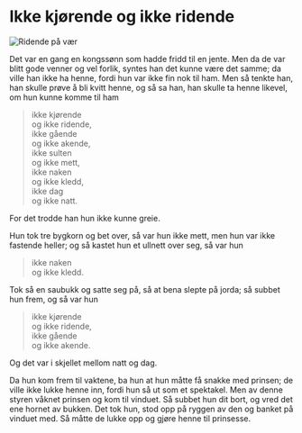 # Ikke kjørende og ikke ridende

![Ridende på vær](./ikir1.png)

Det var en gang en kongssønn som hadde fridd til en jente. Men da de var blitt gode venner og vel forlik, syntes han det kunne være det samme; da ville han ikke ha henne, fordi hun var ikke fin nok til ham. Men så tenkte han, han skulle prøve å bli kvitt henne, og så sa han, han skulle ta henne likevel, om hun kunne komme til ham

> ikke kjørende  
> og ikke ridende,  
> ikke gående  
> og ikke akende,  
> ikke sulten  
> og ikke mett,  
> ikke naken  
> og ikke kledd,  
> ikke dag  
> og ikke natt.

For det trodde han hun ikke kunne greie.

Hun tok tre bygkorn og bet over, så var hun ikke mett, men hun var ikke fastende heller; og så kastet hun et ullnett over seg, så var hun

> ikke naken  
> og ikke kledd.

Tok så en saubukk og satte seg på, så at bena slepte på jorda; så subbet hun frem, og så var hun

> ikke kjørende  
> og ikke ridende,  
> ikke gående  
> og ikke akende.

Og det var i skjellet mellom natt og dag.

Da hun kom frem til vaktene, ba hun at hun måtte få snakke med prinsen; de ville ikke lukke henne inn, fordi hun så ut som et spektakel. Men av denne styren våknet prinsen og kom til vinduet. Så subbet hun dit bort, og vred det ene hornet av bukken. Det tok hun, stod opp på ryggen av den og banket på vinduet med. Så måtte de lukke opp og gjøre henne til prinsesse.

